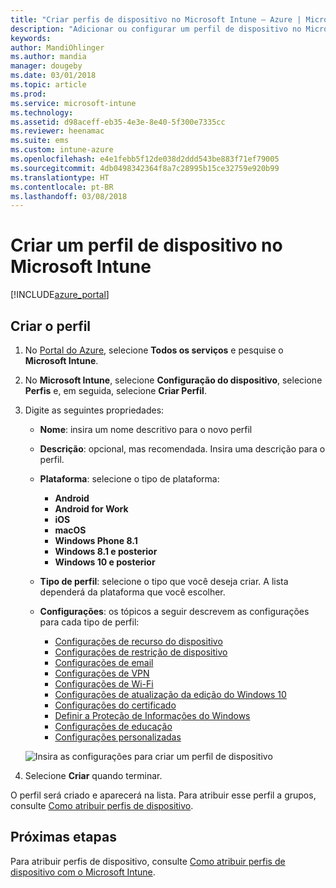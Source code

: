 ```yaml
---
title: "Criar perfis de dispositivo no Microsoft Intune – Azure | Microsoft Docs"
description: "Adicionar ou configurar um perfil de dispositivo no Microsoft Intune, incluindo a seleção do tipo de plataforma e a definição das configurações no Portal do Azure"
keywords: 
author: MandiOhlinger
ms.author: mandia
manager: dougeby
ms.date: 03/01/2018
ms.topic: article
ms.prod: 
ms.service: microsoft-intune
ms.technology: 
ms.assetid: d98aceff-eb35-4e3e-8e40-5f300e7335cc
ms.reviewer: heenamac
ms.suite: ems
ms.custom: intune-azure
ms.openlocfilehash: e4e1febb5f12de038d2ddd543be883f71ef79005
ms.sourcegitcommit: 4db0498342364f8a7c28995b15ce32759e920b99
ms.translationtype: HT
ms.contentlocale: pt-BR
ms.lasthandoff: 03/08/2018
---
```

# <a name="create-a-device-profile-in-microsoft-intune"></a>Criar um perfil de dispositivo no Microsoft Intune

[!INCLUDE[azure_portal](./includes/azure_portal.md)]

## <a name="create-the-profile"></a>Criar o perfil
1. No [Portal do Azure](https://portal.azure.com), selecione **Todos os serviços** e pesquise o **Microsoft Intune**.

2. No **Microsoft Intune**, selecione **Configuração do dispositivo**, selecione **Perfis** e, em seguida, selecione **Criar Perfil**.

3. Digite as seguintes propriedades:

    - **Nome**: insira um nome descritivo para o novo perfil
    - **Descrição**: opcional, mas recomendada. Insira uma descrição para o perfil.
    - **Plataforma**: selecione o tipo de plataforma:  

        - **Android**
        - **Android for Work**
        - **iOS**
        - **macOS**
        - **Windows Phone 8.1**
        - **Windows 8.1 e posterior**
        - **Windows 10 e posterior**

    - **Tipo de perfil**: selecione o tipo que você deseja criar. A lista dependerá da plataforma que você escolher.
    - **Configurações**: os tópicos a seguir descrevem as configurações para cada tipo de perfil:

        -  [Configurações de recurso do dispositivo](device-features-configure.md)
        -  [Configurações de restrição de dispositivo](device-restrictions-configure.md)
        -  [Configurações de email](email-settings-configure.md)
        -  [Configurações de VPN](vpn-settings-configure.md)
        -  [Configurações de Wi-Fi](wi-fi-settings-configure.md)
        -  [Configurações de atualização da edição do Windows 10](edition-upgrade-configure-windows-10.md)
        -  [Configurações do certificado](certificates-configure.md)
        -  [Definir a Proteção de Informações do Windows](windows-information-protection-configure.md)
        -  [Configurações de educação](education-settings-configure.md)
        -  [Configurações personalizadas](custom-settings-configure.md)

    ![Insira as configurações para criar um perfil de dispositivo](./media/create-device-profile.png)

4. Selecione **Criar** quando terminar.

O perfil será criado e aparecerá na lista. Para atribuir esse perfil a grupos, consulte [Como atribuir perfis de dispositivo](device-profile-assign.md).


## <a name="next-steps"></a>Próximas etapas
Para atribuir perfis de dispositivo, consulte [Como atribuir perfis de dispositivo com o Microsoft Intune](device-profile-assign.md).
